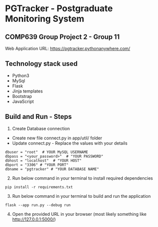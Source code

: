 
# PGTracker - Postgraduate Monitoring System

## COMP639 Group Project 2 - Group 11

Web Application URL: https://pgtracker.pythonanywhere.com/

## Technology stack used
  
- Python3
- MySql
- Flask
- Jinja templates
- Bootstrap
- JavaScript

## Build and Run - Steps

1. Create Database connection
- Create new file connect.py in app/util/ folder
- Update connect.py - Replace the values with your details
```
dbuser = "root"  # YOUR MySQL USERNAME
dbpass = "<your_password>"  # "YOUR PASSWORD"
dbhost = "localhost"  # "YOUR HOST"
dbport = "3306" # "YOUR PORT"
dbname = "pgtracker" # "YOUR DATABASE NAME"
```

2. Run below command in your terminal to install required dependencies
```
pip install -r requirements.txt
```

3. Run below command in your terminal to build and run the application
```
flask --app run.py --debug run
```

4. Open the provided URL in your browser (most likely something like http://127.0.0.1:5000/)

